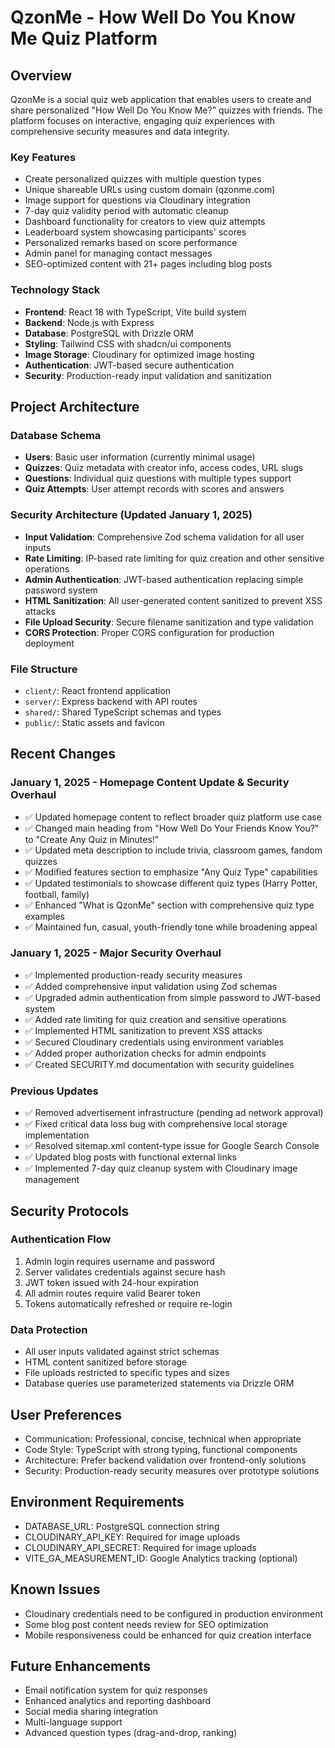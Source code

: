# QzonMe - How Well Do You Know Me Quiz Platform

## Overview
QzonMe is a social quiz web application that enables users to create and share personalized "How Well Do You Know Me?" quizzes with friends. The platform focuses on interactive, engaging quiz experiences with comprehensive security measures and data integrity.

### Key Features
- Create personalized quizzes with multiple question types
- Unique shareable URLs using custom domain (qzonme.com)
- Image support for questions via Cloudinary integration
- 7-day quiz validity period with automatic cleanup
- Dashboard functionality for creators to view quiz attempts
- Leaderboard system showcasing participants' scores
- Personalized remarks based on score performance
- Admin panel for managing contact messages
- SEO-optimized content with 21+ pages including blog posts

### Technology Stack
- **Frontend**: React 18 with TypeScript, Vite build system
- **Backend**: Node.js with Express
- **Database**: PostgreSQL with Drizzle ORM
- **Styling**: Tailwind CSS with shadcn/ui components
- **Image Storage**: Cloudinary for optimized image hosting
- **Authentication**: JWT-based secure authentication
- **Security**: Production-ready input validation and sanitization

## Project Architecture

### Database Schema
- **Users**: Basic user information (currently minimal usage)
- **Quizzes**: Quiz metadata with creator info, access codes, URL slugs
- **Questions**: Individual quiz questions with multiple types support
- **Quiz Attempts**: User attempt records with scores and answers

### Security Architecture (Updated January 1, 2025)
- **Input Validation**: Comprehensive Zod schema validation for all user inputs
- **Rate Limiting**: IP-based rate limiting for quiz creation and other sensitive operations
- **Admin Authentication**: JWT-based authentication replacing simple password system
- **HTML Sanitization**: All user-generated content sanitized to prevent XSS attacks
- **File Upload Security**: Secure filename sanitization and type validation
- **CORS Protection**: Proper CORS configuration for production deployment

### File Structure
- `client/`: React frontend application
- `server/`: Express backend with API routes
- `shared/`: Shared TypeScript schemas and types
- `public/`: Static assets and favicon

## Recent Changes

### January 1, 2025 - Homepage Content Update & Security Overhaul
- ✅ Updated homepage content to reflect broader quiz platform use case
- ✅ Changed main heading from "How Well Do Your Friends Know You?" to "Create Any Quiz in Minutes!"
- ✅ Updated meta description to include trivia, classroom games, fandom quizzes
- ✅ Modified features section to emphasize "Any Quiz Type" capabilities
- ✅ Updated testimonials to showcase different quiz types (Harry Potter, football, family)
- ✅ Enhanced "What is QzonMe" section with comprehensive quiz type examples
- ✅ Maintained fun, casual, youth-friendly tone while broadening appeal

### January 1, 2025 - Major Security Overhaul
- ✅ Implemented production-ready security measures
- ✅ Added comprehensive input validation using Zod schemas
- ✅ Upgraded admin authentication from simple password to JWT-based system
- ✅ Added rate limiting for quiz creation and sensitive operations
- ✅ Implemented HTML sanitization to prevent XSS attacks
- ✅ Secured Cloudinary credentials using environment variables
- ✅ Added proper authorization checks for admin endpoints
- ✅ Created SECURITY.md documentation with security guidelines

### Previous Updates
- ✅ Removed advertisement infrastructure (pending ad network approval)
- ✅ Fixed critical data loss bug with comprehensive local storage implementation
- ✅ Resolved sitemap.xml content-type issue for Google Search Console
- ✅ Updated blog posts with functional external links
- ✅ Implemented 7-day quiz cleanup system with Cloudinary image management

## Security Protocols

### Authentication Flow
1. Admin login requires username and password
2. Server validates credentials against secure hash
3. JWT token issued with 24-hour expiration
4. All admin routes require valid Bearer token
5. Tokens automatically refreshed or require re-login

### Data Protection
- All user inputs validated against strict schemas
- HTML content sanitized before storage
- File uploads restricted to specific types and sizes
- Database queries use parameterized statements via Drizzle ORM

## User Preferences
- Communication: Professional, concise, technical when appropriate
- Code Style: TypeScript with strong typing, functional components
- Architecture: Prefer backend validation over frontend-only solutions
- Security: Production-ready security measures over prototype solutions

## Environment Requirements
- DATABASE_URL: PostgreSQL connection string
- CLOUDINARY_API_KEY: Required for image uploads
- CLOUDINARY_API_SECRET: Required for image uploads
- VITE_GA_MEASUREMENT_ID: Google Analytics tracking (optional)

## Known Issues
- Cloudinary credentials need to be configured in production environment
- Some blog post content needs review for SEO optimization
- Mobile responsiveness could be enhanced for quiz creation interface

## Future Enhancements
- Email notification system for quiz responses
- Enhanced analytics and reporting dashboard
- Social media sharing integration
- Multi-language support
- Advanced question types (drag-and-drop, ranking)